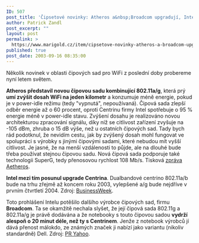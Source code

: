 ```yaml
---
ID: 507
post_title: 'Čipsetové novinky: Atheros a&nbsp;Broadcom upgradují, Intel Centrino zpožďuje'
author: Patrick Zandl
post_excerpt: ""
layout: post
permalink: >
  https://www.marigold.cz/item/cipsetove-novinky-atheros-a-broadcom-upgraduji-intel-centrino-zpozduje
published: true
post_date: 2003-09-16 08:35:00
---
```

Několik novinek v oblasti čipových sad pro WiFi z poslední doby probereme nyní letem světem. 
<P><B>Atheros představil novou čipovou sadu kombinující 802.11a/g</B>, která prý <B>umí zvýšit dosah WiFi na jeden kilometr</B> a konzumuje méně energie, pokud je v power-idle režimu (tedy "vypnutá", nepoužívaná). Čipová sada zlepší odběr energie až o 60 procent, oproti Centrinu firmy Intel spotřebuje o 95 % energie méně v power-idle stavu. Zvýšení dosahu je realizováno novou architekturou zpracování signálu, díky níž se citlivost zařízení zvyšuje na -105 dBm, zhruba o 15 dB výše, než u ostatních čipových sad. Tady bych rád podotknul, že nevidím cestu, jak by zvýšený dosah mohl fungovat ve spolupráci s výrobky s jinými čipovými sadami, které nebudou mít vyšší citlivost. Je jasné, že na menší vzdálenosti to půjde, ale na dlouhé bude třeba používat stejnou čipovou sadu. Nová čipová sada podporuje také technologii SuperG, tedy přenosovou rychlost 108 Mb/s. Tisková <A href="http://www.atheros.com/news/AR5004.html">zpráva Aetheros</A>. 
<P><B>Intel mezi tím posunul upgrade Centrina</B>. Dualbandové centrino 802.11a/b bude na trhu zřejmě až koncem roku 2003, vylepšené a/g bude nejdříve v prvním čtvrtletí 2004. Zdroj: <A href="http://www.businessweek.com/technology/cnet/stories/5074370.htm">BusinessWeek</A>. 
<P>Toto prohlášení Intelu potěšilo dalšího výrobce čipových sad, firmu <STRONG>Broadcom</STRONG>. Ta se okamžitě nechala slyšet, že její čipová sada 802.11g a 802.11a/g je právě dodávána a že notebooky s touto čipovou sadou <STRONG>vydrží alespoň o 20 minut déle, než ty s Centrinem</STRONG>. Jenže z notebook výrobců jí dává přenost málokdo, ze známých značek ji nabízí jako variantu (nikoliv standardně) Dell. Zdroj: <A href="http://biz.yahoo.com/prnews/030915/lam070_1.html">PR Yahoo</A>.</P>